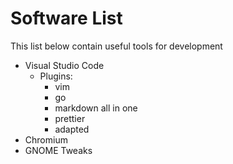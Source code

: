 # Software List

This list below contain useful tools for development

- Visual Studio Code
  - Plugins:
    - vim
    - go
    - markdown all in one
    - prettier
    - adapted
- Chromium
- GNOME Tweaks
